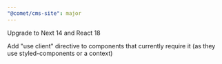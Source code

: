 ```yaml
---
"@comet/cms-site": major
---
```


Upgrade to Next 14 and React 18

Add "use client" directive to components that currently require it (as they use styled-components or a context)
